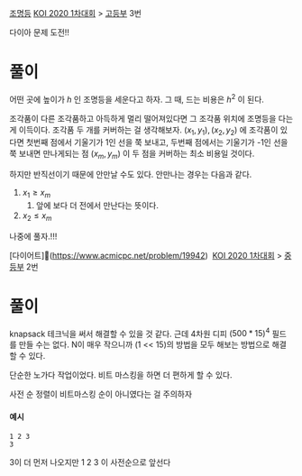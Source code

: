 [조명등](https://www.acmicpc.net/problem/19943)
[KOI 2020 1차대회](https://www.acmicpc.net/category/503) > [고등부](https://www.acmicpc.net/category/detail/2319) 3번

다이아 문제 도전!!
# 풀이
어떤 곳에 높이가 $h$ 인 조명등을 세운다고 하자. 
그 때, 드는 비용은 $h^2$ 이 된다. 

조각품이 다른 조각품하고 아득하게 멀리 떨어져있다면 그 조각품 위치에 조명등을 다는게 이득이다. 
조각품 두 개를 커버하는 걸 생각해보자. 
$(x_1, y_1), (x_2, y_2)$ 에 조각품이 있다면 첫번째 점에서 기울기가 1인 선을 쭉 보내고, 두번째 점에서는 기울기가 -1인 선을 쭉 보내면 만나게되는 점 $(x_m,y_m)$ 이 두 점을 커버하는 최소 비용일 것이다. 

하지만 반직선이기 때문에 안만날 수도 있다. 
안만나는 경우는 다음과 같다. 
1. $x_1 \geq x_m$
	1. 앞에 보다 더 전에서 만난다는 뜻이다. 
2. $x_2 \leq x_m$

나중에 풀자.!!!



[다이어트](https://www.acmicpc.net/problem/19942)
 [KOI 2020 1차대회](https://www.acmicpc.net/category/503) > [중등부](https://www.acmicpc.net/category/detail/2320) 2번

# 풀이
knapsack 테크닉을 써서 해결할 수 있을 것 같다. 
근데 4차원 디피 $(500*15)^4$ 필드를 만들 수는 없다. 
N이 매우 작으니까 (1 << 15)의 방법을 모두 해보는 방법으로 해결할 수 있다. 

단순한 노가다 작업이었다. 
비트 마스킹을 하면 더 편하게 할 수 있다.

사전 순 정렬이 비트마스킹 순이 아니였다는 걸 주의하자
#### 예시
```
1 2 3
3
```
3이 더 먼저 나오지만 1 2 3 이 사전순으로 앞선다

